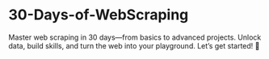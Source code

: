 # 30-Days-of-WebScraping
Master web scraping in 30 days—from basics to advanced projects. Unlock data, build skills, and turn the web into your playground. Let’s get started! 🚀
